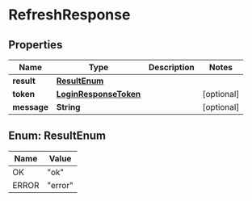 

# RefreshResponse

## Properties

Name | Type | Description | Notes
------------ | ------------- | ------------- | -------------
**result** | [**ResultEnum**](#ResultEnum) |  | 
**token** | [**LoginResponseToken**](LoginResponseToken.md) |  |  [optional]
**message** | **String** |  |  [optional]



## Enum: ResultEnum

Name | Value
---- | -----
OK | &quot;ok&quot;
ERROR | &quot;error&quot;



